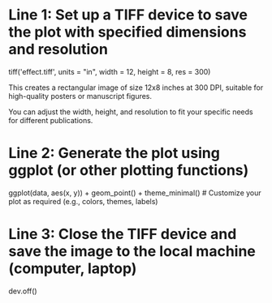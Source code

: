 # Line 1: Set up a TIFF device to save the plot with specified dimensions and resolution
tiff('effect.tiff', units = "in", width = 12, height = 8, res = 300)

 This creates a rectangular image of size 12x8 inches at 300 DPI, suitable for high-quality posters or manuscript figures.

 You can adjust the width, height, and resolution to fit your specific needs for different publications.

# Line 2: Generate the plot using ggplot (or other plotting functions)
ggplot(data, aes(x, y)) + geom_point() + theme_minimal() # Customize your plot as required (e.g., colors, themes, labels)

# Line 3: Close the TIFF device and save the image to the local machine (computer, laptop)
dev.off()
